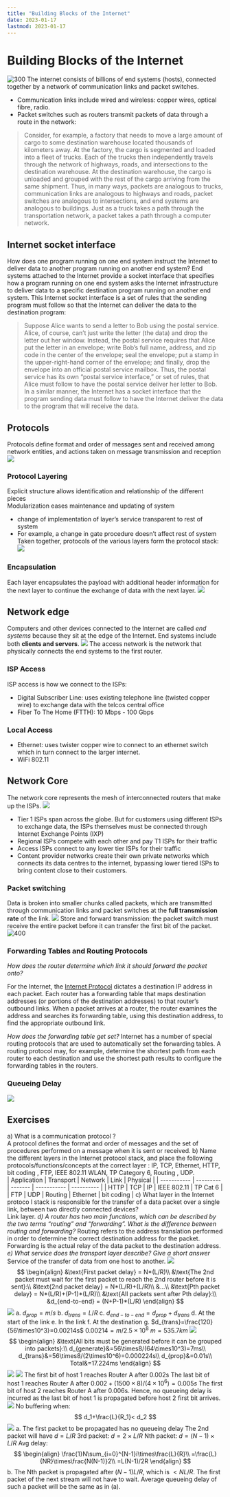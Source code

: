 ```yaml
---
title: "Building Blocks of the Internet"
date: 2023-01-17
lastmod: 2023-01-17
---
```

# Building Blocks of the Internet
![300](https://i.imgur.com/kouLcOu.png)
The internet consists of billions of end systems (hosts), connected together by a network of communication links and packet switches. 
- Communication links include wired and wireless: copper wires, optical fibre, radio. 
- Packet switches such as routers transmit packets of data through a route in the network:
> Consider, for example, a factory that needs to move a large amount of cargo to some destination warehouse located thousands of kilometers away. At the factory, the cargo is segmented and loaded into a fleet of trucks. Each of the trucks then independently travels through the network of highways, roads, and intersections to the destination warehouse. At the destination warehouse, the cargo is unloaded and grouped with the rest of the cargo arriving from the same shipment. Thus, in many ways, packets are analogous to trucks, communication links are analogous to highways and roads, packet switches are analogous to intersections, and end systems are analogous to buildings. Just as a truck takes a path through the transportation network, a packet takes a path through a computer network.
## Internet socket interface
How does one program running on one end system instruct the Internet to deliver data to another program running on another end system? 
End systems attached to the Internet provide a socket interface that specifies how a program running on one end system asks the Internet infrastructure to deliver data to a specific destination program running on another end system. This Internet socket interface is a set of rules that the sending program must follow so that the Internet can deliver the data to the destination program:
> Suppose Alice wants to send a letter to Bob using the postal service. Alice, of course, can’t just write the letter (the data) and drop the letter out her window. Instead, the postal service requires that Alice put the letter in an envelope; write Bob’s full name, address, and zip code in the center of the envelope; seal the envelope; put a stamp in the upper-right-hand corner of the envelope; and finally, drop the envelope into an official postal service mailbox. Thus, the postal service has its own “postal service interface,” or set of rules, that Alice must follow to have the postal service deliver her letter to Bob. In a similar manner, the Internet has a socket interface that the program sending data must follow to have the Internet deliver the data to the program that will receive the data.
## Protocols
Protocols define format and order of messages sent and received among network entities, and actions taken on message transmission and reception
![](https://i.imgur.com/gsZrCb0.png)
### Protocol Layering
Explicit structure allows identification and relationship of the different pieces  
Modularization eases maintenance and updating of system  
- change of implementation of layer’s service transparent to rest of system  
- For example, a change in gate procedure doesn’t affect rest of system
Taken together, protocols of the various layers form the protocol stack:
![](https://i.imgur.com/ztebTbk.png)
### Encapsulation
Each layer encapsulates the payload with additional header information for the next layer to continue the exchange of data with the next layer.
![](https://i.imgur.com/JTSf2kP.png)
## Network edge
Computers and other devices connected to the Internet are called *end systems* because they sit at the edge of the Internet. End systems include both **clients and servers**.
![](https://i.imgur.com/QsHr4kq.png)
The access network is the network that physically connects the end systems to the first router.
### ISP Access
ISP access is how we connect to the ISPs:
- Digital Subscriber Line: uses existing telephone line (twisted copper wire) to exchange data with the telcos central office
- Fiber To The Home (FTTH): 10 Mbps - 100 Gbps
### Local Access
- Ethernet: uses twister copper wire to connect to an ethernet switch which in turn connect to the larger internet.
- WiFi 802.11
## Network Core
The network core represents the mesh of interconnected routers that make up the ISPs.
![](https://i.imgur.com/GqFmuyN.png)
- Tier 1 ISPs span across the globe. But for customers using different ISPs to exchange data, the ISPs themselves must be connected through Internet Exchange Points (IXP)
- Regional ISPs compete with each other and pay T1 ISPs for their traffic
- Access ISPs connect to any lower tier ISPs for their traffic
- Content provider networks create their own private networks which connects its data centres to the internet, bypassing lower tiered ISPs to bring content close to their customers.
### Packet switching
Data is broken into smaller chunks called packets, which are transmitted through communication links and packet switches at the **full transmission rate** of the link.
![](https://i.imgur.com/wJhBaDB.png)
Store and forward transmission: the packet switch must receive the entire packet before it can transfer the first bit of the packet.
![400](https://i.imgur.com/L82ekOV.png)
### Forwarding Tables and Routing Protocols
*How does the router determine which link it should forward the packet onto?*

For the Internet, the [Internet Protocol](Notes/Internet%20Protocol.md) dictates a destination IP address in each packet. Each router has a forwarding table that maps destination addresses (or portions of the destination addresses) to that router’s outbound links. When a packet arrives at a router, the router examines the address and searches its forwarding table, using this destination address, to find the appropriate outbound link. 

*How does the forwarding table get set?*
Internet has a number of special routing protocols that are used to automatically set the forwarding tables. A routing protocol may, for example, determine the shortest path from each router to each destination and use the shortest path results to configure the forwarding tables in the routers.
### Queueing Delay
![](https://i.imgur.com/mlRrKNs.png)
## Exercises
a) What is a communication protocol ?  
A protocol defines the format and order of messages and the set of procedures performed on a message when it is sent or received.
b) Name the different layers in the Internet protocol stack, and place the following  
protocols/functions/concepts at the correct layer : IP, TCP, Ethernet, HTTP, bit coding , FTP, IEEE 802.11 WLAN, TP Category 6, Routing , UDP.  
| Application | Transport | Network | Link        | Physical   |
| ----------- | --------- | ------- | ----------- | ---------- |
| HTTP        | TCP       | IP      | IEEE 802.11 | TP Cat 6   |
| FTP         | UDP       | Routing | Ethernet    | bit coding | 
c) What layer in the Internet protoco l stack is responsible for the transfer of a data packet over a single link, between two directly connected devices?  
Link layer.
*d) A router has two main functions, which can be described by the two terms “routing” and “forwarding”. What is the difference between routing and forwarding?*
Routing refers to the address translation performed in order to determine the correct destination address for the packet. Forwarding is the actual relay of the data packet to the destination address.
*e) What service does the transport layer describe? Give a short answer*
Service of the transfer of data from one host to another.
![](https://i.imgur.com/8tknIWb.png)
$$
\begin{align}
&\text{First packet delay} = N*(L/R)\\
&\text{The 2nd packet must wait for the first packet to reach the 2nd router before it is sent}:\\
&\text{2nd packet delay} = N*(L/R)+(L/R)\\
&...\\
&\text{Pth packet delay} = N*(L/R)+(P-1)*(L/R)\\
&\text{All packets sent after Pth delay}:\\
&d_{end-to-end} = (N+P-1)*(L/R)
\end{align}
$$
![](https://i.imgur.com/FjVNvWQ.png)
a. $d_{prop}=m/s$
b. $d_{trans}=L/R$
c. $d_{end-to-end}=d_{prop}+d_{trans}$
d. At the start of the link
e. In the link
f. At the destination
g. 
$d_{trans}=\frac{120}{56\times10^3}=0.00214s$
$0.00214=m/2.5\times10^8$
$m=535.7km$
![](https://i.imgur.com/Oq5N82i.png)
$$
\begin{align}
&\text{All bits must be generated before it can be grouped into packets}:\\
d_{generate}&=56\times8/(64\times10^3)=7ms\\
d_{trans}&=56\times8/(2\times10^6)=0.000224s\\
d_{prop}&=0.01s\\
Total&=17.224ms
\end{align}
$$
![](https://i.imgur.com/fJ0zOXS.png)
![](https://i.imgur.com/IobqAEp.png)
The first bit of host 1 reaches Router A after 0.002s
The last bit of host 1 reaches Router A after $0.002+(1500\times8)/(4\times10^6)=0.005s$
The first bit of host 2 reaches Router A after 0.006s. Hence, no queueing delay is incurred as the last bit of host 1 is propagated before host 2 first bit arrives.
![](https://i.imgur.com/qkACdhm.png)
No buffering when:
$$
d_1+\frac{L}{R_1}< d_2
$$
![](https://i.imgur.com/5CObMf3.png)
a. The first packet to be propagated has no queueing delay
The 2nd packet will have $d=L/R$
3rd packet: $d=2\times L/R$
Nth packet: $d = (N-1)\times L/R$
Avg delay:
$$
\begin{align}
\frac{1}N\sum_{i=0}^{N-1}i\times\frac{L}{R}\\
=\frac{L}{NR}\times\frac{N(N-1)}2\\
=L(N-1)/2R
\end{align}
$$
b. The Nth packet is propagated after $(N-1)L/R$, which is $<NL/R$. The first packet of the  next stream will not have to wait. Average queueing delay of such a packet will be the same as in (a).